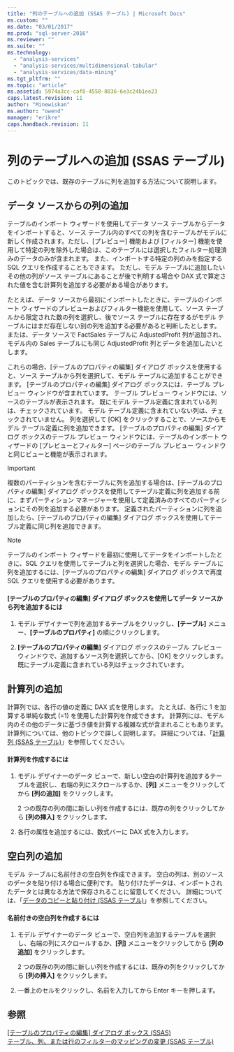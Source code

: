 ```yaml
---
title: "列のテーブルへの追加 (SSAS テーブル) | Microsoft Docs"
ms.custom: ""
ms.date: "03/01/2017"
ms.prod: "sql-server-2016"
ms.reviewer: ""
ms.suite: ""
ms.technology: 
  - "analysis-services"
  - "analysis-services/multidimensional-tabular"
  - "analysis-services/data-mining"
ms.tgt_pltfrm: ""
ms.topic: "article"
ms.assetid: 5974a3cc-caf8-4558-8836-6e3c24b1ee23
caps.latest.revision: 11
author: "Minewiskan"
ms.author: "owend"
manager: "erikre"
caps.handback.revision: 11
---
```

# 列のテーブルへの追加 (SSAS テーブル)
  このトピックでは、既存のテーブルに列を追加する方法について説明します。  
  
## データ ソースからの列の追加  
 テーブルのインポート ウィザードを使用してデータ ソース テーブルからデータをインポートすると、ソース テーブル内のすべての列を含むテーブルがモデルに新しく作成されます。ただし、[プレビュー] 機能および [フィルター] 機能を使用して特定の列を除外した場合は、このテーブルには選択したフィルター処理済みのデータのみが含まれます。 また、インポートする特定の列のみを指定する SQL クエリを作成することもできます。 ただし、モデル テーブルに追加したいその他の列がソース テーブルにあることが後で判明する場合や DAX 式で算定された値を含む計算列を追加する必要がある場合があります。  
  
 たとえば、データ ソースから最初にインポートしたときに、テーブルのインポート ウィザードのプレビューおよびフィルター機能を使用して、ソース テーブルから限定された数の列を選択し、後でソース テーブルに存在するがモデル テーブルにはまだ存在しない別の列を追加する必要があると判断したとします。 または、データ ソースで FactSales テーブルに AdjustedProfit  列が追加され、モデル内の Sales テーブルにも同じ AdjustedProfit 列とデータを追加したいとします。  
  
 これらの場合、[テーブルのプロパティの編集] ダイアログ ボックスを使用すると、ソース テーブルから列を選択して、モデル テーブルに追加することができます。 [テーブルのプロパティの編集] ダイアログ ボックスには、テーブル プレビュー ウィンドウが含まれています。 テーブル プレビュー ウィンドウには、ソースのテーブルが表示されます。 既にモデル テーブル定義に含まれている列は、チェックされています。 モデル テーブル定義に含まれていない列は、チェックされていません。 列を選択して [OK] をクリックすることで、ソースからモデル テーブル定義に列を追加できます。 [テーブルのプロパティの編集] ダイアログ ボックスのテーブル プレビュー ウィンドウには、テーブルのインポート ウィザードの [プレビューとフィルター] ページのテーブル プレビュー ウィンドウと同じビューと機能が表示されます。  
  
> [!IMPORTANT]  
>  複数のパーティションを含むテーブルに列を追加する場合は、[テーブルのプロパティの編集] ダイアログ ボックスを使用してテーブル定義に列を追加する前に、まずパーティション マネージャーを使用して定義済みのすべてのパーティションにその列を追加する必要があります。 定義されたパーティションに列を追加したら、[テーブルのプロパティの編集] ダイアログ ボックスを使用してテーブル定義に同じ列を追加できます。  
  
> [!NOTE]  
>  テーブルのインポート ウィザードを最初に使用してデータをインポートしたときに、SQL クエリを使用してテーブルと列を選択した場合、モデル テーブルに列を追加するには、[テーブルのプロパティの編集] ダイアログ ボックスで再度 SQL クエリを使用する必要があります。  
  
#### [テーブルのプロパティの編集] ダイアログ ボックスを使用してデータ ソースから列を追加するには  
  
1.  モデル デザイナーで列を追加するテーブルをクリックし、**[テーブル]** メニュー、**[テーブルのプロパティ]** の順にクリックします。  
  
2.  **[テーブルのプロパティの編集]** ダイアログ ボックスのテーブル プレビュー ウィンドウで、追加するソース列を選択してから、[OK] をクリックします。 既にテーブル定義に含まれている列はチェックされています。  
  
## 計算列の追加  
 計算列では、各行の値の定義に DAX 式を使用します。 たとえば、各行に 1 を加算する単純な数式 (=1) を使用した計算列を作成できます。 計算列には、モデル内のその他のデータに基づき値を計算する複雑な式が含まれることもあります。 計算列については、他のトピックで詳しく説明します。 詳細については、「[計算列 (SSAS テーブル)](../../analysis-services/tabular-models/calculated-columns-ssas-tabular.md)」を参照してください。  
  
#### 計算列を作成するには  
  
1.  モデル デザイナーのデータ ビューで、新しい空白の計算列を追加するテーブルを選択し、右端の列にスクロールするか、**[列]** メニューをクリックしてから **[列の追加]** をクリックします。  
  
     2 つの既存の列の間に新しい列を作成するには、既存の列をクリックしてから **[列の挿入]** をクリックします。  
  
2.  各行の属性を追加するには、数式バーに DAX 式を入力します。  
  
## 空白列の追加  
 モデル テーブルに名前付きの空白列を作成できます。 空白の列は、別のソースのデータを貼り付ける場合に便利です。 貼り付けたデータは、インポートされたデータとは異なる方法で保存されることに留意してください。 詳細については、「[データのコピーと貼り付け (SSAS テーブル)](../../analysis-services/tabular-models/copy-and-paste-data-ssas-tabular.md)」を参照してください。  
  
#### 名前付きの空白列を作成するには  
  
1.  モデル デザイナーのデータ ビューで、空白列を追加するテーブルを選択し、右端の列にスクロールするか、**[列]** メニューをクリックしてから **[列の追加]** をクリックします。  
  
     2 つの既存の列の間に新しい列を作成するには、既存の列をクリックしてから **[列の挿入]** をクリックします。  
  
2.  一番上のセルをクリックし、名前を入力してから Enter キーを押します。  
  
## 参照  
 [[テーブルのプロパティの編集] ダイアログ ボックス (SSAS)](../Topic/Edit%20Table%20Properties%20Dialog%20Box%20\(SSAS\).md)   
 [テーブル、列、または行のフィルターのマッピングの変更 (SSAS テーブル)](../../analysis-services/tabular-models/change-table-column-or-row-filter-mappings-ssas-tabular.md)  
  
  